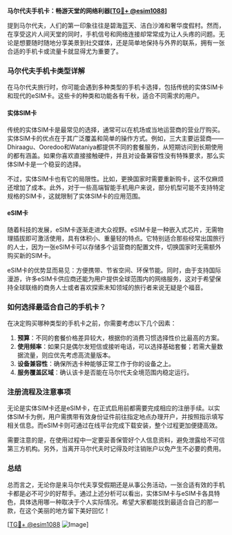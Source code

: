 **马尔代夫手机卡：畅游天堂的网络利器[[TG💪+ @esim1088](https://t.me/s/esim1088)]**

提到马尔代夫，人们的第一印象往往是碧海蓝天、洁白沙滩和奢华度假村。然而，在享受这片人间天堂的同时，手机信号和网络连接却常常成为让人头疼的问题。无论是想要随时随地分享美景到社交媒体，还是简单地保持与外界的联系，拥有一张合适的手机卡或流量卡就显得尤为重要了。

### 马尔代夫手机卡类型详解

在马尔代夫旅行时，你可能会遇到多种类型的手机卡选择，包括传统的实体SIM卡和现代的eSIM卡。这些卡的种类和功能各有千秋，适合不同需求的用户。

#### 实体SIM卡
传统的实体SIM卡是最常见的选择，通常可以在机场或当地运营商的营业厅购买。实体SIM卡的优点在于其广泛覆盖和简单的操作方式。例如，三大主要运营商——Dhiraagu、Ooredoo和Wataniya都提供不同的套餐服务，从短期访问到长期使用的都有涵盖。如果你喜欢直接接触硬件，并且对设备兼容性没有特殊要求，那么实体SIM卡是一个稳妥的选择。

不过，实体SIM卡也有它的局限性。比如，更换国家时需要重新购卡，这不仅麻烦还增加了成本。此外，对于一些高端智能手机用户来说，部分机型可能不支持特定规格的SIM卡，这就限制了实体SIM卡的应用范围。

#### eSIM卡
随着科技的发展，eSIM卡逐渐走进大众视野。eSIM卡是一种嵌入式芯片，无需物理插拔即可激活使用，具有体积小、重量轻的特点。它特别适合那些经常出国旅行的人士，因为一张eSIM卡可以存储多个运营商的配置文件，切换国家时无需额外购买新的SIM卡。

eSIM卡的优势显而易见：方便携带、节省空间、环保节能。同时，由于支持国际漫游，许多eSIM卡供应商还能为用户提供全球范围内的网络服务，这对于希望保持全球联络的商务人士或者喜欢探索未知领域的旅行者来说无疑是个福音。

### 如何选择最适合自己的手机卡？

在决定购买哪种类型的手机卡之前，你需要考虑以下几个因素：

1. **预算**：不同的套餐价格差异较大，根据你的消费习惯选择性价比最高的方案。
2. **使用频率**：如果只是偶尔发短信或接听电话，可以选择基础套餐；若需大量数据流量，则应优先考虑高流量版本。
3. **设备兼容性**：确保所选卡种能够正常工作于你的设备之上。
4. **服务覆盖区域**：确认该卡是否能在马尔代夫全境范围内稳定运行。

### 注册流程及注意事项

无论是实体SIM卡还是eSIM卡，在正式启用前都需要完成相应的注册手续。以实体SIM卡为例，用户需携带有效身份证件前往指定地点办理开户，并按照指示填写相关信息。而eSIM卡则可通过在线平台完成下载安装，整个过程更加便捷高效。

需要注意的是，在使用过程中一定要妥善保管好个人信息资料，避免泄露给不可信第三方机构。另外，当离开马尔代夫时记得及时注销账户以免产生不必要的费用。

### 总结

总而言之，无论你是来马尔代夫享受假期还是从事公务活动，一张合适有效的手机卡都是必不可少的好帮手。通过上述分析可以看出，实体SIM卡与eSIM卡各具特色，具体选用哪一种取决于个人实际情况。希望大家都能找到最适合自己的那一款，在这个美丽的地方留下美好回忆！

[[TG💪+ @esim1088](https://t.me/s/esim1088) ![Image](https://i.postimg.cc/4NQfJmqS/Snipaste-2025-05-13-00-14-12.png)]